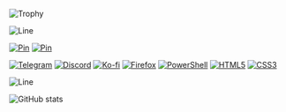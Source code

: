 ![Trophy](https://github-profile-trophy.vercel.app/?username=lowl1f3&theme=darkhub&no-bg=true&no-frame=true)

![Line](https://capsule-render.vercel.app/api?type=rect&color=gradient&height=1)

[![Pin](https://github-readme-stats-git-masterrstaa-rickstaa.vercel.app/api/pin?username=lowl1f3&repo=Gerbera-Script&show_owner=true&theme=radical)](https://github.com/lowl1f3/Gerbera-Script)
[![Pin](https://github-readme-stats-git-masterrstaa-rickstaa.vercel.app/api/pin?username=lowl1f3&repo=lowl1f3.github.io&show_owner=true&&theme=radical)](https://github.com/lowl1f3/lowl1f3.github.io)

[![Telegram](https://img.shields.io/badge/Telegram-2CA5E0?style=for-the-badge&logo=telegram&logoColor=white)](https://t.me/lowlif3)
[![Discord](https://img.shields.io/badge/Discord-5865F2?style=for-the-badge&logo=discord&logoColor=white)](https://discord.com/users/330825971835863042)
[![Ko-fi](https://img.shields.io/badge/Ko--fi-F16061?style=for-the-badge&logo=ko-fi&logoColor=white)](https://ko-fi.com/lowlife)
[![Firefox](https://img.shields.io/badge/Firefox-FF7139?style=for-the-badge&logo=Firefox&logoColor=white)](https://github.com/lowl1f3/Firefox)
[![PowerShell](https://img.shields.io/badge/powershell-5391FE?style=for-the-badge&logo=powershell&logoColor=white)](https://github.com/lowl1f3/Gerbera-Script)
[![HTML5](https://img.shields.io/badge/HTML5-E34F26?style=for-the-badge&logo=html5&logoColor=white)](https://github.com/lowl1f3/lowl1f3.github.io)
[![CSS3](https://img.shields.io/badge/CSS3-1572B6?style=for-the-badge&logo=css3&logoColor=white)](https://github.com/lowl1f3/lowl1f3.github.io)

![Line](https://capsule-render.vercel.app/api?type=rect&color=gradient&height=1)

![GitHub stats](https://github-readme-stats-git-masterrstaa-rickstaa.vercel.app/api?username=lowl1f3&count_private=false&show_icons=true&theme=radical)
